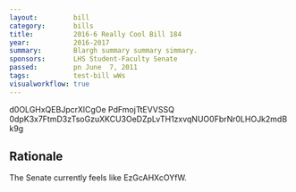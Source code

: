 ```yaml
---
layout:         bill
category:       bills
title:          2016-6 Really Cool Bill 184
year:           2016-2017
summary:        Blargh summary summary simmary.
sponsors:       LHS Student-Faculty Senate
passed:         pn June  7, 2011
tags:           test-bill wWs
visualworkflow: true
---
```



d0OLGHxQEBJpcrXlCgOe PdFmojTtEVVSSQ 0dpK3x7FtmD3zTsoGzuXKCU3OeDZpLvTH1zxvqNUO0FbrNr0LHOJk2mdBk9g 




Rationale
---------
The Senate currently feels like EzGcAHXcOYfW.

